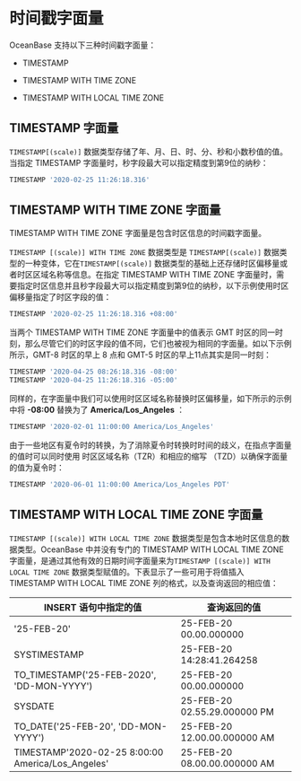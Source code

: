 时间戳字面量 
===========================



OceanBase 支持以下三种时间戳字面量：

* TIMESTAMP

  

* TIMESTAMP WITH TIME ZONE

  

* TIMESTAMP WITH LOCAL TIME ZONE

  




TIMESTAMP 字面量 
-------------------------

`TIMESTAMP[(scale)]` 数据类型存储了年、月、日、时、分、秒和小数秒值的值。当指定 TIMESTAMP 字面量时，秒字段最大可以指定精度到第9位的纳秒：

```javascript
TIMESTAMP '2020-02-25 11:26:18.316'
```



TIMESTAMP WITH TIME ZONE 字面量 
----------------------------------------

TIMESTAMP WITH TIME ZONE 字面量是包含时区信息的时间戳字面量。

`TIMESTAMP [(scale)] WITH TIME ZONE` 数据类型是 `TIMESTAMP[(scale)]` 数据类型的一种变体，它在`TIMESTAMP[(scale)]` 数据类型的基础上还存储时区偏移量或者时区区域名称等信息。在指定 TIMESTAMP WITH TIME ZONE 字面量时，需要指定时区信息并且秒字段最大可以指定精度到第9位的纳秒，以下示例使用时区偏移量指定了时区字段的值：

```javascript
TIMESTAMP '2020-02-25 11:26:18.316 +08:00'
```



当两个 TIMESTAMP WITH TIME ZONE 字面量中的值表示 GMT 时区的同一时刻，那么尽管它们的时区字段的值不同，它们也被视为相同的字面量。如以下示例所示，GMT-8 时区的早上 8 点和 GMT-5 时区的早上11点其实是同一时刻：

```javascript
TIMESTAMP '2020-04-25 08:26:18.316 -08:00'
TIMESTAMP '2020-04-25 11:26:18.316 -05:00'
```



同样的，在字面量中我们可以使用时区区域名称替换时区偏移量，如下所示的示例中将 **-08:00** 替换为了 **America/Los_Angeles** ：

```javascript
TIMESTAMP '2020-02-01 11:00:00 America/Los_Angeles'
```



由于一些地区有夏令时的转换，为了消除夏令时转换时时间的歧义，在指点字面量的值时可以同时使用 时区区域名称（TZR）和相应的缩写 （TZD）以确保字面量的值为夏令时：

```javascript
TIMESTAMP '2020-06-01 11:00:00 America/Los_Angeles PDT'
```



TIMESTAMP WITH LOCAL TIME ZONE 字面量 
----------------------------------------------

`TIMESTAMP [(scale)] WITH LOCAL TIME ZONE` 数据类型是包含本地时区信息的数据类型。OceanBase 中并没有专门的 TIMESTAMP WITH LOCAL TIME ZONE 字面量，是通过其他有效的日期时间字面量来为`TIMESTAMP [(scale)] WITH LOCAL TIME ZONE` 数据类型赋值的。下表显示了一些可用于将值插入 TIMESTAMP WITH LOCAL TIME ZONE 列的格式，以及查询返回的相应值：


|                 **INSERT 语句中指定的值**                 |          **查询返回的值**          |
|----------------------------------------------------|------------------------------|
| '25-FEB-20'                                        | 25-FEB-20 00.00.000000       |
| SYSTIMESTAMP                                       | 25-FEB-20 14:28:41.264258    |
| TO_TIMESTAMP('25-FEB-2020', 'DD-MON-YYYY')         | 25-FEB-20 00.00.000000       |
| SYSDATE                                            | 25-FEB-20 02.55.29.000000 PM |
| TO_DATE('25-FEB-20', 'DD-MON-YYYY')                | 25-FEB-20 12.00.00.000000 AM |
| TIMESTAMP'2020-02-25 8:00:00  America/Los_Angeles' | 25-FEB-20 08.00.00.000000 AM |



